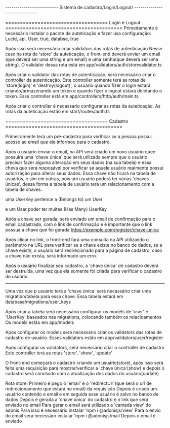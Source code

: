 -------------------------- Sistema de cadastro/Login/Logout/ ------------------------------

=================================== Login e Logout ========================================
Primeiramente é necessário instalar o pacote de auteticação e fazer usa configuração:
Lucid, api, User, true, databse, true

Após isso será necessário criar validators das rotas de autenticação
Nesse caso na rota de 'store' da auteticação, o front-end deverá enviar um email (que deverá ser uma string e um email) e uma senha(que deverá ser uma string).
O validator dessa rota está em app/validators/auth/storevalidator.ts

Após criar o validator das rotas de autenticação, será necessário criar o controller da autenticação.
Este controller somente terá as rotas de 'store(login)' e 'destroy(logout)', o usuário quando fizer o login estará criando/armazenando um token e quando fizer o logout estará deletando o token.
Esse controller está em app/controllers/http/auth/main.ts

Após criar o controller é necassario configurar as rotas da auteticação.
As rotas da auteticação estão em start/routes/auth.ts


=================================== Cadastro ========================================

Primeiramente terá um pré-cadastro para verificar se a pessoa possui acesso ao email que ela informou para o cadastro.

Após o usuário enviar o email, na API será criado um novo usuário quee possuirá uma 'chave única' que será utilizada sempre que o usuário precisar fazer alguma alteração em seus dados (na sua tabela) e essa cheva que será resposável por verificar se aquele usuário realmente possui autorização para alterar seus dados. Essa chave não ficará na tabela de usuários, e sim em outras, pois um usuário poderá ter várias 'chaves únicas', dessa forma a tabela de usuário terá um relacionamento com a tabela de chaves.

uma UserKey pertence a (Belongs to) um User

e um User poder ter muitas (Has Many) UserKey

Após a chave ser gerada, será enviado um email de confirmação para o email cadastrado, com o link de confirmação e é importante que o link possua a chave que foi gerada
 https://exemplo.com/register/chave-unica

Após clicar no link, o front-end fará uma consulta na API utilizando o parâmetro na URL para verificar se a chave existe no banco de dados, se a chave existir, o usuário será redirecionado para a página de cadastro, caso a chave não exista, será informado um erro.

Após o usuário finalizar seu cadastro, a 'chave única' de cadastro deverá ser destruída, uma vez que ela somente foi criada para verificar o cadastro do usuário.

-------------------------------------------------------------------------------------------
Uma vez que p usuário terá a 'chave única' será necassário criar uma migration/tabela para essa chave.
Essa tabela estará em database/migrations/user_keys

Após criar a tabela será necessário configurar os models de 'user' e 'UserKey' baseados nas migrations, colocando também os relacioamentos
Os models estão em app/models

Após configurar os models será necessário criar os validators das rotas de cadastro de usuário.
Esses validators estão em app/validators/user/register




Após configurar os validators, será necessário criar o controller de cadastro
Este controller terá as rotas 'store', 'show', 'update'

O front-end começará o cadastro criando um usuário(store), após isso será feita uma requisição para mostrar/verificar a 'chave única'(show) e depois o cadastro será concluído com a atualização dos dados do usuário(update)

Rota store:
Primeiro é pego o 'email' e o 'redirectUrl'(que será o url de redirecionamento que estará no email) da requisição
Depois é criado um usuário contendo e email e em seguida esse usuário é salvo no banco de dados
Depois é gerada a 'chave única' do cadastro e o link que será enviado no email
Para gerar o email será utilizado a 'camada view' do adonis
Para isso é necessário instalar 'npm i @adonisjs/view'
Para o envio do email será necessáro instalar 'npm i @adonisjs/mail
Depois o email é enviado



